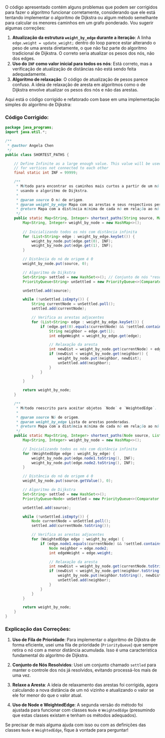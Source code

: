 O código apresentado contém alguns problemas que podem ser corrigidos para fazer o algoritmo funcionar corretamente, considerando que ele está tentando implementar o algoritmo de Dijkstra ou algum método semelhante para calcular os menores caminhos em um grafo ponderado. Vou sugerir algumas correções:

1. **Atualização da estrutura `weight_by_edge` durante a iteração**: A linha `edge.weight = update_weight;` dentro do loop parece estar alterando o peso de uma aresta diretamente, o que não faz parte do algoritmo tradicional de Dijkstra. O correto seria atualizar os pesos dos nós, não dos edges.
2. **Uso do `INF` como valor inicial para todos os nós**: Está correto, mas a verificação de atualização de distâncias não está sendo feita adequadamente.
3. **Algoritmo de relaxação**: O código de atualização de pesos parece confuso. A ideia de relaxação de aresta em algoritmos como o de Dijkstra envolve atualizar os pesos dos nós e não das arestas.

Aqui está o código corrigido e refatorado com base em uma implementação simples do algoritmo de Dijkstra:

### Código Corrigido:

```java
package java_programs;
import java.util.*;

/**
 * @author Angela Chen
 */
public class SHORTEST_PATHS {

    // Define Infinite as a large enough value. This value will be used
    // for vertices not connected to each other
    final static int INF = 99999;

    /**
     * Método para encontrar os caminhos mais curtos a partir de um nó de origem
     * usando o algoritmo de Dijkstra.
     * 
     * @param source O nó de origem.
     * @param weight_by_edge Mapa com as arestas e seus respectivos pesos.
     * @return Mapa com a distância mínima de cada nó em relação ao nó de origem.
     */
    public static Map<String, Integer> shortest_paths(String source, Map<List<String>, Integer> weight_by_edge) {
        Map<String, Integer> weight_by_node = new HashMap<>();
        
        // Inicializando todos os nós com distância infinita
        for (List<String> edge : weight_by_edge.keySet()) {
            weight_by_node.put(edge.get(0), INF);
            weight_by_node.put(edge.get(1), INF);
        }

        // Distância do nó de origem é 0
        weight_by_node.put(source, 0);

        // Algoritmo de Dijkstra
        Set<String> settled = new HashSet<>(); // Conjunto de nós "resolvidos"
        PriorityQueue<String> unSettled = new PriorityQueue<>(Comparator.comparingInt(weight_by_node::get)); // Fila de prioridade para os nós não resolvidos

        unSettled.add(source);

        while (!unSettled.isEmpty()) {
            String currentNode = unSettled.poll();
            settled.add(currentNode);

            // Verifica as arestas adjacentes
            for (List<String> edge : weight_by_edge.keySet()) {
                if (edge.get(0).equals(currentNode) && !settled.contains(edge.get(1))) {
                    String neighbor = edge.get(1);
                    int edgeWeight = weight_by_edge.get(edge);

                    // Relaxação da aresta
                    int newDist = weight_by_node.get(currentNode) + edgeWeight;
                    if (newDist < weight_by_node.get(neighbor)) {
                        weight_by_node.put(neighbor, newDist);
                        unSettled.add(neighbor);
                    }
                }
            }
        }

        return weight_by_node;
    }

    /**
     * Método reescrito para aceitar objetos `Node` e `WeightedEdge`.
     * 
     * @param source Nó de origem.
     * @param weight_by_edge Lista de arestas ponderadas.
     * @return Mapa com a distância mínima de cada nó em relação ao nó de origem.
     */
    public static Map<String, Integer> shortest_paths(Node source, List<WeightedEdge> weight_by_edge) {
        Map<String, Integer> weight_by_node = new HashMap<>();

        // Inicializando todos os nós com distância infinita
        for (WeightedEdge edge : weight_by_edge) {
            weight_by_node.put(edge.node1.toString(), INF);
            weight_by_node.put(edge.node2.toString(), INF);
        }

        // Distância do nó de origem é 0
        weight_by_node.put(source.getValue(), 0);

        // Algoritmo de Dijkstra
        Set<String> settled = new HashSet<>();
        PriorityQueue<Node> unSettled = new PriorityQueue<>(Comparator.comparingInt(weight_by_node::get));

        unSettled.add(source);

        while (!unSettled.isEmpty()) {
            Node currentNode = unSettled.poll();
            settled.add(currentNode.toString());

            // Verifica as arestas adjacentes
            for (WeightedEdge edge : weight_by_edge) {
                if (edge.node1.equals(currentNode) && !settled.contains(edge.node2.toString())) {
                    Node neighbor = edge.node2;
                    int edgeWeight = edge.weight;

                    // Relaxação da aresta
                    int newDist = weight_by_node.get(currentNode.toString()) + edgeWeight;
                    if (newDist < weight_by_node.get(neighbor.toString())) {
                        weight_by_node.put(neighbor.toString(), newDist);
                        unSettled.add(neighbor);
                    }
                }
            }
        }

        return weight_by_node;
    }
}
```

### Explicação das Correções:
1. **Uso de Fila de Prioridade**: Para implementar o algoritmo de Dijkstra de forma eficiente, usei uma fila de prioridade (`PriorityQueue`) que sempre retira o nó com a menor distância acumulada. Isso é uma característica fundamental do algoritmo de Dijkstra.
   
2. **Conjunto de Nós Resolvidos**: Usei um conjunto chamado `settled` para manter o controle dos nós já resolvidos, evitando processá-los mais de uma vez.

3. **Relaxe a Aresta**: A ideia de relaxamento das arestas foi corrigida, agora calculando a nova distância de um nó vizinho e atualizando o valor se ele for menor do que o valor atual.

4. **Uso de Node e WeightedEdge**: A segunda versão do método foi ajustada para funcionar com classes `Node` e `WeightedEdge` (presumindo que estas classes existam e tenham os métodos adequados).

Se precisar de mais alguma ajuda com isso ou com as definições das classes `Node` e `WeightedEdge`, fique à vontade para perguntar!